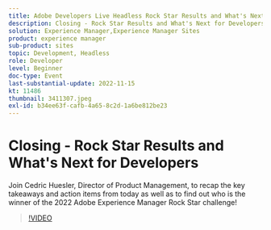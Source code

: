 ```yaml
---
title: Adobe Developers Live Headless Rock Star Results and What's Next for Developers
description: Closing - Rock Star Results and What's Next for DevelopersJoin Cedric Huesler, Director of Product Management, to recap the key takeaways and action items from today as well as to find out who is the winner of the 2022 Adobe Experience Manager Rock Star challenge!
solution: Experience Manager,Experience Manager Sites
product: experience manager
sub-product: sites
topic: Development, Headless
role: Developer
level: Beginner
doc-type: Event
last-substantial-update: 2022-11-15
kt: 11486
thumbnail: 3411307.jpeg
exl-id: b34ee63f-cafb-4a65-8c2d-1a6be812be23
---
```

# Closing - Rock Star Results and What's Next for Developers

Join Cedric Huesler, Director of Product Management, to recap the key takeaways and action items from today as well as to find out who is the winner of the 2022 Adobe Experience Manager Rock Star challenge!

>[!VIDEO](https://video.tv.adobe.com/v/3411307/?quality=12&learn=on)
